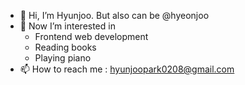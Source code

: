 - 👋 Hi, I’m Hyunjoo. But also can be @hyeonjoo
- 👀 Now I’m interested in
  - Frontend web development
  - Reading books
  - Playing piano
- 📫 How to reach me : hyunjoopark0208@gmail.com

<!---
hyeonjoo/hyeonjoo is a ✨ special ✨ repository because its `README.md` (this file) appears on your GitHub profile.
You can click the Preview link to take a look at your changes.
--->
